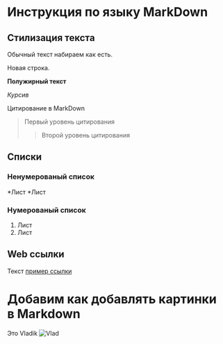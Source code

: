 # Инструкция по языку MarkDown

## Стилизация текста
Обычный текст набираем как есть.

Новая строка.

**Полужирный текст**

*Курсив*

Цитирование в MarkDown
> Первый уровень цитирования
>> Второй уровень цитирования

## Списки
### Ненумерованый список
*Лист
*Лист

### Нумерованый список
1. Лист
2. Лист

## Web ссылки
Текст [пример ссылки](http.example.com "Всплывающая подсказка")

# Добавим как добавлять картинки в Markdown
Это Vladik
![Vlad](Vladik.jpg)


